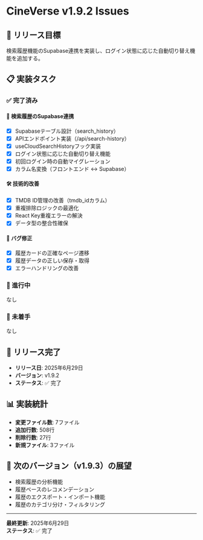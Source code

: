 # CineVerse v1.9.2 Issues

## 🎯 リリース目標
検索履歴機能のSupabase連携を実装し、ログイン状態に応じた自動切り替え機能を追加する。

## 📋 実装タスク

### ✅ 完了済み

#### 🔄 検索履歴のSupabase連携
- [x] Supabaseテーブル設計（search_history）
- [x] APIエンドポイント実装（/api/search-history）
- [x] useCloudSearchHistoryフック実装
- [x] ログイン状態に応じた自動切り替え機能
- [x] 初回ログイン時の自動マイグレーション
- [x] カラム名変換（フロントエンド ↔ Supabase）

#### 🛠️ 技術的改善
- [x] TMDB ID管理の改善（tmdb_idカラム）
- [x] 重複排除ロジックの最適化
- [x] React Key重複エラーの解決
- [x] データ型の整合性確保

#### 🐛 バグ修正
- [x] 履歴カードの正確なページ遷移
- [x] 履歴データの正しい保存・取得
- [x] エラーハンドリングの改善

### 🔄 進行中
なし

### 📝 未着手
なし

## 🎉 リリース完了
- **リリース日**: 2025年6月29日
- **バージョン**: v1.9.2
- **ステータス**: ✅ 完了

## 📊 実装統計
- **変更ファイル数**: 7ファイル
- **追加行数**: 508行
- **削除行数**: 27行
- **新規ファイル**: 3ファイル

## 🚀 次のバージョン（v1.9.3）の展望
- 検索履歴の分析機能
- 履歴ベースのレコメンデーション
- 履歴のエクスポート・インポート機能
- 履歴のカテゴリ分け・フィルタリング

---

**最終更新**: 2025年6月29日  
**ステータス**: ✅ 完了 